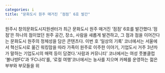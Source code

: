 ```yaml
---
categories: i
title: "문화도시 원주 매거진 ‘점점’ 6호 발간"
---
```

원주시 창의문화도시지원센터가 최근 문화도시 원주 매거진 ‘점점’ 6호를 발간했다.‘점점’은 하나의 점이었던 원주 공간, 장소, 사람을 새롭게 발견하고, 그 점과 점을 이어간다는 문화도시 원주의 정체성을 담은 콘텐츠다. 이번 호 ‘일상의 기록’ 코너에서는 서울에서 혁신도시로 옮긴 워킹맘을 따라 가족이 원주로 이주한 이야기, 기업도시 거주 3년차가 말하는 기업도시의 매력 등이 담겼다.‘사람과 커뮤니티’ 코너에서는 여성 풋볼클럽 ‘볼나방FC’과 ‘FC나리’를, ‘로컬 여행’코너에서는 농사를 지으며 카페를 운영하는 젊은 부부와 부모들을 위